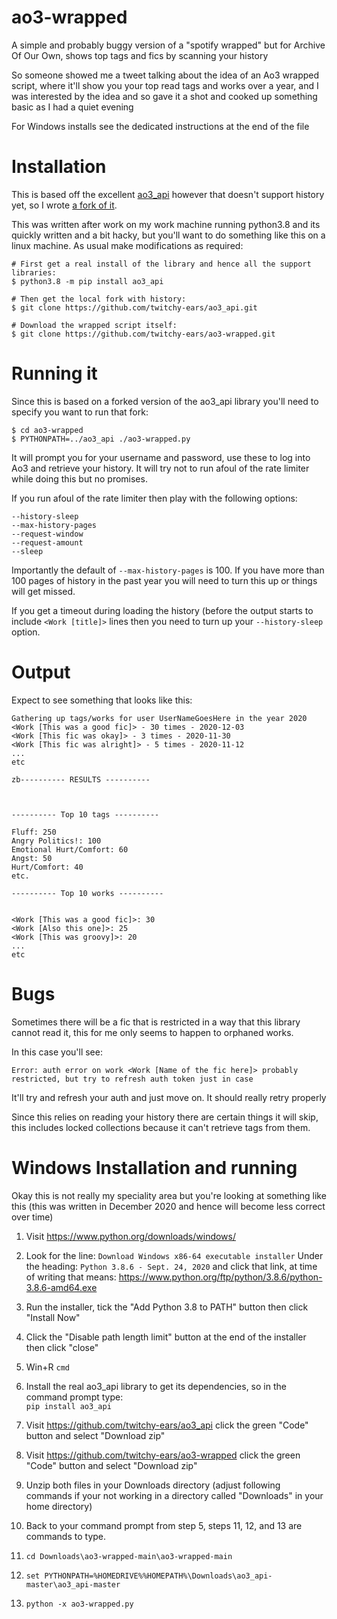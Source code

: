 # ao3-wrapped
A simple and probably buggy version of a "spotify wrapped" but for Archive Of Our Own, shows top tags and fics by scanning your history

So someone showed me a tweet talking about the idea of an Ao3 wrapped script, where it'll show you your top read tags and works over a year, and I was interested by the idea and so gave it a shot and cooked up something basic as I had a quiet evening

For Windows installs see the dedicated instructions at the end of the file

# Installation

This is based off the excellent [ao3_api](https://github.com/ArmindoFlores/ao3_api) however that doesn't support history yet, so I wrote [a fork of it](https://github.com/twitchy-ears/ao3_api).

This was written after work on my work machine running python3.8 and its quickly written and a bit hacky, but you'll want to do something like this on a linux machine.  As usual make modifications as required:

```
# First get a real install of the library and hence all the support libraries:
$ python3.8 -m pip install ao3_api

# Then get the local fork with history:
$ git clone https://github.com/twitchy-ears/ao3_api.git

# Download the wrapped script itself:
$ git clone https://github.com/twitchy-ears/ao3-wrapped.git
```

# Running it

Since this is based on a forked version of the ao3_api library you'll need to specify you want to run that fork:

```
$ cd ao3-wrapped
$ PYTHONPATH=../ao3_api ./ao3-wrapped.py
```

It will prompt you for your username and password, use these to log into Ao3 and retrieve your history.  It will try not to run afoul of the rate limiter while doing this but no promises.

If you run afoul of the rate limiter then play with the following options:
```
--history-sleep
--max-history-pages
--request-window
--request-amount
--sleep
```

Importantly the default of ```--max-history-pages``` is 100.  If you have more than 100 pages of history in the past year you will need to turn this up or things will get missed.

If you get a timeout during loading the history (before the output starts to include ```<Work [title]>``` lines then you need to turn up your ```--history-sleep``` option.

# Output

Expect to see something that looks like this:

```
Gathering up tags/works for user UserNameGoesHere in the year 2020
<Work [This was a good fic]> - 30 times - 2020-12-03
<Work [This fic was okay]> - 3 times - 2020-11-30
<Work [This fic was alright]> - 5 times - 2020-11-12
...
etc

zb---------- RESULTS ----------



---------- Top 10 tags ----------

Fluff: 250
Angry Politics!: 100
Emotional Hurt/Comfort: 60
Angst: 50
Hurt/Comfort: 40
etc.

---------- Top 10 works ----------


<Work [This was a good fic]>: 30
<Work [Also this one]>: 25
<Work [This was groovy]>: 20
...
etc
```

# Bugs

Sometimes there will be a fic that is restricted in a way that this library cannot read it, this for me only seems to happen to orphaned works.

In this case you'll see:

```
Error: auth error on work <Work [Name of the fic here]> probably restricted, but try to refresh auth token just in case
```

It'll try and refresh your auth and just move on.  It should really retry properly

Since this relies on reading your history there are certain things it will skip, this includes locked collections because it can't retrieve tags from them.


# Windows Installation and running

Okay this is not really my speciality area but you're looking at something
like this (this was written in December 2020 and hence will become less correct over time)

1. Visit https://www.python.org/downloads/windows/

2. Look for the line: ```Download Windows x86-64 executable installer``` Under the heading: ```Python 3.8.6 - Sept. 24, 2020``` and click that link, at time of writing that means: https://www.python.org/ftp/python/3.8.6/python-3.8.6-amd64.exe

3. Run the installer, tick the "Add Python 3.8 to PATH" button then click "Install Now"

4. Click the "Disable path length limit" button at the end of the installer then click "close"

5. Win+R ```cmd```

6. Install the real ao3_api library to get its dependencies, so in the command prompt type:    
```pip install ao3_api```

7. Visit https://github.com/twitchy-ears/ao3_api click the green "Code" button and select "Download zip"

8. Visit https://github.com/twitchy-ears/ao3-wrapped click the green "Code" button and select "Download zip"

9. Unzip both files in your Downloads directory (adjust following commands if your not working in a directory called "Downloads" in your home directory)

10. Back to your command prompt from step 5, steps 11, 12, and 13 are commands to type.

11. ```cd Downloads\ao3-wrapped-main\ao3-wrapped-main```

12. ```set PYTHONPATH=%HOMEDRIVE%%HOMEPATH%\Downloads\ao3_api-master\ao3_api-master```

13. ```python -x ao3-wrapped.py```
